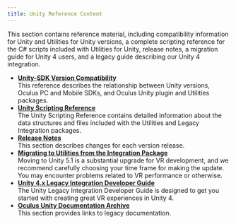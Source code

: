```yaml
---
title: Unity Reference Content
---
```




This section contains reference material, including compatibility information for Unity and Utilities for Unity versions, a complete scripting reference for the C# scripts included with Utilities for Unity, release notes, a migration guide for Unity 4 users, and a legacy guide describing our Unity 4 integration.

* **[Unity-SDK Version Compatibility](/documentation/unity/latest/concepts/unity-sdk-version-compatibility/)**  
This reference describes the relationship between Unity versions, Oculus PC and Mobile SDKs, and Oculus Unity plugin and Utilities packages.
* **[Unity Scripting Reference](/documentation/unity/latest/concepts/unity-reference-scripting/)**  
The Unity Scripting Reference contains detailed information about the data structures and files included with the Utilities and Legacy Integration packages.
* **[Release Notes](/documentation/unity/latest/concepts/release-archive/)**  
This section describes changes for each version release.
* **[Migrating to Utilities from the Integration Package](/documentation/unity/latest/concepts/unity-migration/)**  
Moving to Unity 5.1 is a substantial upgrade for VR development, and we recommend carefully choosing your time frame for making the update. You may encounter problems related to VR performance or otherwise. 
* **[Unity 4.x Legacy Integration Developer Guide](/documentation/unity/latest/concepts/book-integration-unity/)**  
The Unity Legacy Integration Developer Guide is designed to get you started with creating great VR experiences in Unity 4.
* **[Oculus Unity Documentation Archive](/documentation/unity/latest/concepts/unity-archive/)**  
This section provides links to legacy documentation.

